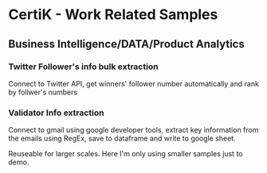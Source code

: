 # CertiK - Work Related Samples 
## Business Intelligence/DATA/Product Analytics
### Twitter Follower's info bulk extraction 

Connect to Twitter API, get winners' follower number automatically and rank by follwer's numbers

### Validator Info extraction
Connect to gmail using google developer tools, extract key information from the emails using RegEx, save to dataframe and write to google sheet.

Reuseable for larger scales. Here I'm only using smaller samples just to demo.
